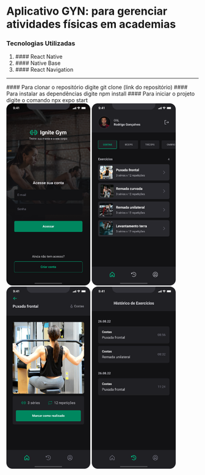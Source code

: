 # Aplicativo GYN: para gerenciar atividades físicas em academias

### Tecnologias Utilizadas

<ol>
    <li>#### React Native</li>
    <li>#### Native Base</li>
    <li>#### React Navigation</li>
</ol>

<hr>
#### Para clonar o repositório digite git clone (link do repositório)
#### Para instalar as dependências digite npm install
#### Para iniciar o projeto digite o comando npx expo start

<div>
    <img src="./src/assets/screensImage/Login.png" width="220" alt="Imagem Tela Login">
    <img src="./src/assets/screensImage/Home.png" width="220" alt="Imagem Tela Home">
    <img src="./src/assets/screensImage/Exercise.png" width="220" alt="Imagem Tela Exercicios">
    <img src="./src/assets/screensImage/History.png" width="220" alt="Imagem Tela Historico">
</div>